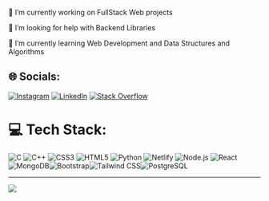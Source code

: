 
🔭 I’m currently working on FullStack Web projects

🤝 I’m looking for help with Backend Libraries

🌱 I’m currently learning Web Development and Data Structures and Algorithms

## 🌐 Socials:
[![Instagram](https://img.shields.io/badge/Instagram-%23E4405F.svg?logo=Instagram&logoColor=white)](https://www.instagram.com/prakhar.d.vedi/) [![LinkedIn](https://img.shields.io/badge/LinkedIn-%230077B5.svg?logo=linkedin&logoColor=white)](https://linkedin.com/in/https://www.linkedin.com/in/prakhar-dwivedi-a05611292/) [![Stack Overflow](https://img.shields.io/badge/-Stackoverflow-FE7A16?logo=stack-overflow&logoColor=white)](https://stackoverflow.com/users/prakhar-dwivedi)

# 💻 Tech Stack:
![C](https://img.shields.io/badge/c-%2300599C.svg?style=for-the-badge&logo=c&logoColor=white) ![C++](https://img.shields.io/badge/c++-%2300599C.svg?style=for-the-badge&logo=c%2B%2B&logoColor=white) ![CSS3](https://img.shields.io/badge/css3-%231572B6.svg?style=for-the-badge&logo=css3&logoColor=white) ![HTML5](https://img.shields.io/badge/html5-%23E34F26.svg?style=for-the-badge&logo=html5&logoColor=white) ![Python](https://img.shields.io/badge/python-3670A0?style=for-the-badge&logo=python&logoColor=ffdd54) ![Netlify](https://img.shields.io/badge/netlify-%23000000.svg?style=for-the-badge&logo=netlify&logoColor=#00C7B7) ![Node.js](https://img.shields.io/badge/node.js-43853D?style=for-the-badge&logo=node-dot-js&logoColor=white) ![React](https://img.shields.io/badge/react-%2320232a.svg?style=for-the-badge&logo=react&logoColor=%2361DAFB) ![MongoDB](https://img.shields.io/badge/mongoDB-%2347A248.svg?style=for-the-badge&logo=mongodb&logoColor=white)![Bootstrap](https://img.shields.io/badge/bootstrap-%23563D7C.svg?style=for-the-badge&logo=bootstrap&logoColor=white)![Tailwind CSS](https://img.shields.io/badge/tailwindcss-%2338B2AC.svg?style=for-the-badge&logo=tailwind-css&logoColor=white)![PostgreSQL](https://img.shields.io/badge/postgresql-%23336791.svg?style=for-the-badge&logo=postgresql&logoColor=white)


---
[![](https://visitcount.itsvg.in/api?id=prakharDvedi&icon=0&color=0)](https://visitcount.itsvg.in)

<!-- Proudly created with GPRM ( https://gprm.itsvg.in ) -->

